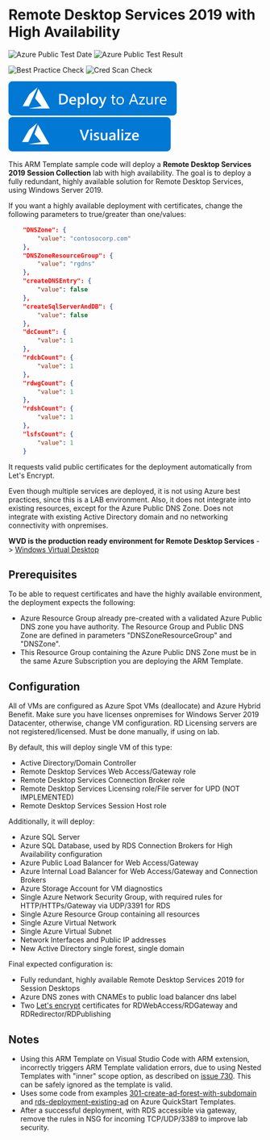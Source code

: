 # Remote Desktop Services 2019 with High Availability

![Azure Public Test Date](https://azurequickstartsservice.blob.core.windows.net/badges/101-rds-deployment-full-ha/PublicLastTestDate.svg)
![Azure Public Test Result](https://azurequickstartsservice.blob.core.windows.net/badges/101-rds-deployment-full-ha/PublicDeployment.svg)

![Best Practice Check](https://azurequickstartsservice.blob.core.windows.net/badges/101-rds-deployment-full-ha/BestPracticeResult.svg)
![Cred Scan Check](https://azurequickstartsservice.blob.core.windows.net/badges/101-rds-deployment-full-ha/CredScanResult.svg)

[![Deploy To Azure](https://raw.githubusercontent.com/Azure/azure-quickstart-templates/master/1-CONTRIBUTION-GUIDE/images/deploytoazure.svg?sanitize=true)](https://portal.azure.com/#create/Microsoft.Template/uri/https%3A%2F%2Fraw.githubusercontent.com%2FAzure%2Fazure-quickstart-templates%2Fmaster%2F101-rds-deployment-full-ha%2Fazuredeploy.json)
[![Visualize](https://raw.githubusercontent.com/Azure/azure-quickstart-templates/master/1-CONTRIBUTION-GUIDE/images/visualizebutton.svg?sanitize=true)](http://armviz.io/#/?load=https%3A%2F%2Fraw.githubusercontent.com%2FAzure%2Fazure-quickstart-templates%2Fmaster%2F101-rds-deployment-full-ha%2Fazuredeploy.json)

This ARM Template sample code will deploy a **Remote Desktop Services 2019 Session Collection** lab with high availability. The goal is to deploy a fully redundant, highly available solution for Remote Desktop Services, using Windows Server 2019.

If you want a highly available deployment with certificates, change the following parameters to true/greater than one/values:

```json
    "DNSZone": {
        "value": "contosocorp.com"
    },
    "DNSZoneResourceGroup": {
        "value": "rgdns"
    },
    "createDNSEntry": {
        "value": false
    },
    "createSqlServerAndDB": {
        "value": false
    },
    "dcCount": {
        "value": 1
    },
    "rdcbCount": {
        "value": 1
    },
    "rdwgCount": {
        "value": 1
    },
    "rdshCount": {
        "value": 1
    },
    "lsfsCount": {
        "value": 1
    }
```

It requests valid public certificates for the deployment automatically from Let's Encrypt.

Even though multiple services are deployed, it is not using Azure best practices, since this is a LAB environment. Also, it does not integrate into existing resources, except for the Azure Public DNS Zone. Does not integrate with existing Active Directory domain and no networking connectivity with onpremises.

**WVD is the production ready environment for Remote Desktop Services** -> [Windows Virtual Desktop](https://azure.microsoft.com/en-us/services/virtual-desktop/)

## Prerequisites

To be able to request certificates and have the highly available environment, the deployment expects the following:

- Azure Resource Group already pre-created with a validated Azure Public DNS zone you have authority. The Resource Group and Public DNS Zone are defined in parameters "DNSZoneResourceGroup" and "DNSZone".
- This Resource Group containing the Azure Public DNS Zone must be in the same Azure Subscription you are deploying the ARM Template.

## Configuration

All of VMs are configured as Azure Spot VMs (deallocate) and Azure Hybrid Benefit. Make sure you have licenses onpremises for Windows Server 2019 Datacenter, otherwise, change VM configuration. RD Licensing servers are not registered/licensed. Must be done manually, if using on lab.

By default, this will deploy single VM of this type:

- Active Directory/Domain Controller
- Remote Desktop Services Web Access/Gateway role
- Remote Desktop Services Connection Broker role
- Remote Desktop Services Licensing role/File server for UPD (NOT IMPLEMENTED)
- Remote Desktop Services Session Host role

Additionally, it will deploy:

- Azure SQL Server
- Azure SQL Database, used by RDS Connection Brokers for High Availability configuration
- Azure Public Load Balancer for Web Access/Gateway
- Azure Internal Load Balancer for Web Access/Gateway and Connection Brokers
- Azure Storage Account for VM diagnostics
- Single Azure Network Security Group, with required rules for HTTP/HTTPs/Gateway via UDP/3391 for RDS
- Single Azure Resource Group containing all resources
- Single Azure Virtual Network
- Single Azure Virtual Subnet
- Network Interfaces and Public IP addresses
- New Active Directory single forest, single domain

Final expected configuration is:

- Fully redundant, highly available Remote Desktop Services 2019 for Session Desktops
- Azure DNS zones with CNAMEs to public load balancer dns label
- Two [Let's encrypt](https://letsencrypt.org/) certificates for RDWebAccess/RDGateway and RDRedirector/RDPublishing

## Notes

- Using this ARM Template on Visual Studio Code with ARM extension, incorrectly triggers ARM Template validation errors, due to using Nested Templates with "inner" scope option, as described on [issue 730](https://github.com/microsoft/vscode-azurearmtools/issues/730). This can be safely ignored as the template is valid.
- Uses some code from examples [301-create-ad-forest-with-subdomain](https://github.com/Azure/azure-quickstart-templates/tree/master/301-create-ad-forest-with-subdomain) and [rds-deployment-existing-ad](https://github.com/Azure/azure-quickstart-templates/tree/master/rds-deployment-existing-ad) on Azure QuickStart Templates.
- After a successful deployment, with RDS accessible via gateway, remove the rules in NSG for incoming TCP/UDP/3389 to improve lab security.